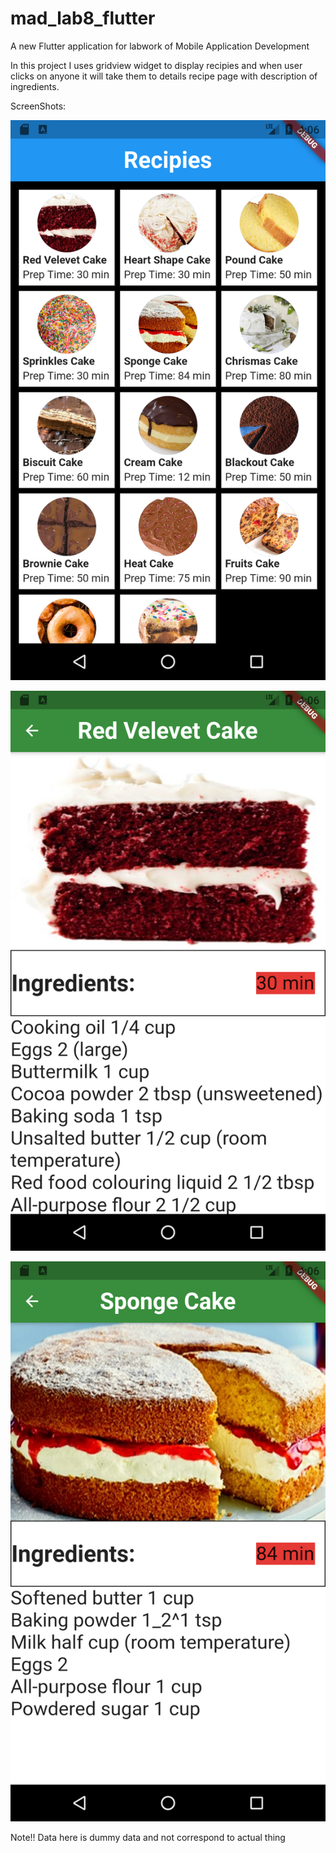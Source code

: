 # mad_lab8_flutter

A new Flutter application for labwork of Mobile Application Development

In this project I uses gridview widget to display recipies and when user clicks on anyone it will take them to details recipe page with description of ingredients. 

ScreenShots:

![alt text](https://github.com/sarosh4271/mad_lab8_flutter/blob/main/screenshot1.png)

![alt text](https://github.com/sarosh4271/mad_lab8_flutter/blob/main/screenshot2.png)

![alt text](https://github.com/sarosh4271/mad_lab8_flutter/blob/main/screenshot3.png)

Note!! Data here is dummy data and not correspond to actual thing
